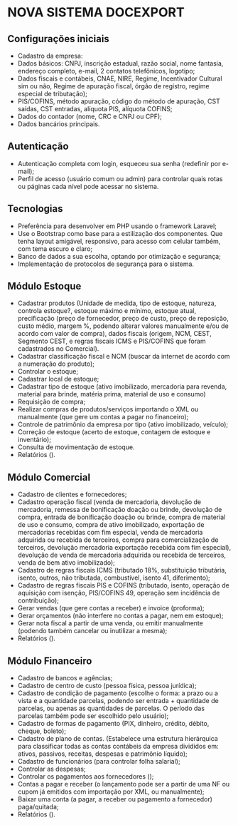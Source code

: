 # NOVA SISTEMA DOCEXPORT

## Configurações iniciais
- Cadastro da empresa:
- Dados básicos: CNPJ, inscrição estadual, razão social, nome fantasia, endereço completo, e-mail, 2 contatos telefônicos, logotipo;
- Dados fiscais e contábeis, CNAE, NIRE, Regime, Incentivador Cultural sim ou não, Regime de apuração fiscal, órgão de registro, regime especial de tributação);
- PIS/COFINS, método apuração, código do método de apuração, CST saídas, CST entradas, alíquota PIS, alíquota COFINS; 
- Dados do contador (nome, CRC e CNPJ ou CPF);
- Dados bancários principais.


## Autenticação
- Autenticação completa com login, esqueceu sua senha (redefinir por e-mail);
- Perfil de acesso (usuário comum ou admin) para controlar quais rotas ou páginas cada nível pode acessar no sistema. 

## Tecnologias
- Preferência para desenvolver em PHP usando o framework Laravel;
- Use o Bootstrap como base para a estilização dos componentes. Que tenha layout amigável, responsivo, para acesso com celular também, com tema escuro e claro;
- Banco de dados a sua escolha, optando por otimização e segurança;
- Implementação de protocolos de segurança para o sistema.

## Módulo Estoque
- Cadastrar produtos (Unidade de medida, tipo de estoque, natureza, controla estoque?, estoque máximo e mínimo, estoque atual, precificação (preço de fornecedor, preço de custo, preço de reposição, custo médio, margem %, podendo alterar valores manualmente e/ou de acordo com valor de compra), dados fiscais (origem, NCM, CEST, Segmento CEST, e regras fiscais ICMS e PIS/COFINS que foram cadastrados no Comercial).
- Cadastrar classificação fiscal e NCM (buscar da internet de acordo com a numeração do produto);
- Controlar o estoque;
- Cadastrar local de estoque;
- Cadastrar tipo de estoque (ativo imobilizado, mercadoria para revenda, material para brinde, matéria prima, material de uso e consumo)
- Requisição de compra;
- Realizar compras de produtos/serviços importando o XML ou manualmente (que gere um contas a pagar no financeiro); 
- Controle de patrimônio da empresa por tipo (ativo imobilizado, veículo);
- Correção de estoque (acerto de estoque, contagem de estoque e inventário);
- Consulta de movimentação de estoque.
- Relatórios ().

## Módulo Comercial
- Cadastro de clientes e fornecedores;
- Cadastro operação fiscal (venda de mercadoria, devolução de mercadoria, remessa de bonificação doação ou brinde, devolução de compra, entrada de bonificação doação ou brinde, compra de material de uso e consumo, compra de ativo imobilizado, exportação de mercadorias recebidas com fim especial, venda de mercadoria adquirida ou recebida de terceiros, compra para comercialização de terceiros, devolução mercadoria exportação recebida com fim especial), devolução de venda de mercadoria adquirida ou recebida de terceiros, venda de bem ativo imobilizado);
- Cadastro de regras fiscais ICMS (tributado 18%, substituição tributária, isento, outros, não tributada, combustível, isento 41, diferimento);
- Cadastro de regras fiscais PIS e COFINS (tributado, isento, operação de aquisição com isenção, PIS/COFINS 49, operação sem incidência de contribuição);
- Gerar vendas (que gere contas a receber) e invoice (proforma);
- Gerar orçamentos (não interfere no contas a pagar, nem em estoque);
- Gerar nota fiscal a partir de uma venda, ou emitir manualmente (podendo também cancelar ou inutilizar a mesma);
- Relatórios ().

## Módulo Financeiro
- Cadastro de bancos e agências;
- Cadastro de centro de custo (pessoa física, pessoa jurídica);
- Cadastro de condição de pagamento (escolhe o forma: a prazo ou a vista e a quantidade parcelas, podendo ser entrada + quantidade de parcelas, ou apenas as quantidades de parcelas. O período das parcelas também pode ser escolhido pelo usuário);
- Cadastro de formas de pagamento (PIX, dinheiro, crédito, débito, cheque, boleto);
- Cadastro de plano de contas. (Estabelece uma estrutura hierárquica para classificar todas as contas contábeis da empresa divididos em: ativos, passivos, receitas, despesas e patrimônio líquido);
- Cadastro de funcionários (para controlar folha salarial);
- Controlar as despesas;
- Controlar os pagamentos aos fornecedores ();
- Contas a pagar e receber (o lançamento pode ser a partir de uma NF ou cupom já emitidos com importação por XML, ou manualmente);
- Baixar uma conta (a pagar, a receber ou pagamento a fornecedor) paga/quitada;
- Relatórios ().
